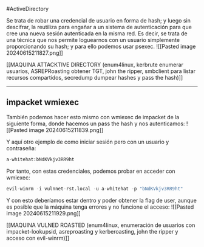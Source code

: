 #ActiveDirectory 

Se trata de robar una credencial de usuario en forma de hash; y luego sin descifrar, la reutiliza para engañar a un sistema de autenticación para que cree una nueva sesión autenticada en la misma red. Es decir, se trata de una técnica que nos permite loguearnos con un usuario simplemente proporcionando su hash; y para ello podemos usar psexec.
![[Pasted image 20240615211827.png]]

[[MAQUINA ATTACKTIVE DIRECTORY (enum4linux, kerbrute enumerar usuarios, ASREPRoasting obtener TGT, john the ripper, smbclient para listar recursos compartidos, secredump dumpear hashes y pass the hash)]]

-----------------------------

## impacket wmiexec

También podemos hacer esto mismo con wmiexec de impacket de la siguiente forma, donde hacemos un pass the hash y nos autenticamos: 
![[Pasted image 20240615211839.png]]

Y aquí otro ejemplo de como iniciar sesión pero con un usuario y contraseña:

```python
a-whitehat:bNdKVkjv3RR9ht
```

Por tanto, con estas credenciales, podemos probar en acceder con wmiexec:

```python
evil-winrm -i vulnnet-rst.local -u a-whitehat -p "bNdKVkjv3RR9ht"
```

Y con esto deberíamos estar dentro y poder obtener la flag de user, aunque es posible que la máquina tenga errores y no funcione el acceso:
![[Pasted image 20240615211929.png]]

[[MAQUINA VULNED ROASTED (enum4linux, enumeración de usuarios con impacket-lookupsid, asreproasting y kerberoasting, john the ripper y acceso con evil-winrm)]]
